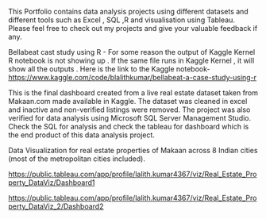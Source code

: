 This Portfolio contains data analysis projects using different datasets and different tools such as Excel , SQL ,R and visualisation using Tableau. Please feel free to check out my projects and give your valuable feedback if any.

Bellabeat cast study using R - For some reason the output of Kaggle Kernel R notebook is not showing up . If the same file runs in Kaggle Kernel , it will show all the outputs . Here is the link to the Kaggle notebook- https://www.kaggle.com/code/blalithkumar/bellabeat-a-case-study-using-r

This is the final dashboard created from a live real estate dataset taken from Makaan.com made available in Kaggle. The dataset was cleaned in excel and inactive and non-verified listings were removed. The project was also verified for data  analysis using Microsoft SQL Server Management Studio. Check the SQL for analysis and check the tableau for dashboard which is the end product of this data analysis project.

Data Visualization for real estate properties of Makaan across 8 Indian cities (most of the metropolitan cities included).

https://public.tableau.com/app/profile/lalith.kumar4367/viz/Real_Estate_Property_DataViz/Dashboard1

https://public.tableau.com/app/profile/lalith.kumar4367/viz/Real_Estate_Property_DataViz_2/Dashboard2
